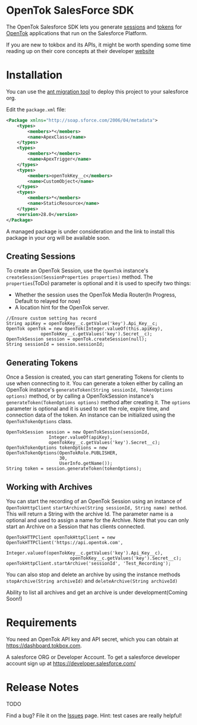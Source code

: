 # OpenTok SalesForce SDK



The OpenTok Salesforce SDK lets you generate
[sessions](http://tokbox.com/opentok/tutorials/create-session/) and
[tokens](http://tokbox.com/opentok/tutorials/create-token/) for [OpenTok](http://www.tokbox.com/)
applications that run on the Salesforce Platform. 

If you are new to tokbox and its APIs, it might be worth spending some time reading up on their core concepts at their developer [website](https://tokbox.com/developer/concepts/)


# Installation

You can use the [ant migration tool](https://developer.salesforce.com/page/Force.com_Migration_Tool) to deploy this project to your 
salesforce org.

Edit the `package.xml` file:
```package.xml
<Package xmlns="http://soap.sforce.com/2006/04/metadata">
	<types>
		<members>*</members>
		<name>ApexClass</name>
	</types>
	<types>
		<members>*</members>
		<name>ApexTrigger</name>
	</types>
	<types>
		<members>openTokKey__c</members>
		<name>CustomObject</name>
	</types>
	<types>
		<members>*</members>
		<name>StaticResource</name>
	</types>
	<version>28.0</version>
</Package>
```
A managed package is under consideration and the link to install this package in your org will be available soon. 

## Creating Sessions

To create an OpenTok Session, use the `OpenTok` instance's `createSession(SessionProperties properties)`
method. The `properties`(ToDo) parameter is optional and it is used to specify two things:

* Whether the session uses the OpenTok Media Router(In Progress, Default to relayed for now)
* A location hint for the OpenTok server.

```
//Ensure custom setting has record
String apiKey = openTokKey__c.getValue('key').Api_Key__c;
OpenTok openTok = new OpenTok(Integer.valueOf(this.apiKey),
			 openTokKey__c.getValues('key').Secret__c);
OpenTokSession session = openTok.createSession(null);
String sessionId = session.sessionId;
```

## Generating Tokens

Once a Session is created, you can start generating Tokens for clients to use when connecting to it.
You can generate a token either by calling an OpenTok instance's
`generateToken(String sessionId, TokenOptions options)` method, or by calling a OpenTokSession
instance's `generateToken(TokenOptions options)` method after creating it. The `options` parameter
is optional and it is used to set the role, expire time, and connection data of the token. An
instance can be initialized using the `OpenTokTokenOptions` class.

```
OpenTokSession session = new OpenTokSession(sessionId, 
				Integer.valueOf(apiKey), 
				openTokKey__c.getValues('key').Secret__c);
OpenTokTokenOptions tokenOptions = new OpenTokTokenOptions(OpenTokRole.PUBLISHER, 
					30, 
					UserInfo.getName());
String token = session.generateToken(tokenOptions);
```

## Working with Archives
You can start the recording of an OpenTok Session using an instance of `OpenTokHttpClient`  `startArchive(String sessionId, String name) method`. 
This will return a String with the archive Id. The parameter name is a optional and used to assign a name for the Archive. 
Note that you can only start an Archive on a Session that has clients connected.
```
OpenTokHTTPClient openTokHttpClient = new OpenTokHTTPClient('https://api.opentok.com', 
						Integer.valueof(openTokKey__c.getValues('key').Api_Key__c), 
						openTokKey__c.getValues('key').Secret__c);
openTokHttpClient.startArchive('sessionId', 'Test_Recording');
```

You can also stop and delete an archive by using the instance methods `stopArchive(String archiveId)` and `deleteArchive(String archiveId)`

Ability to list all archives and get an archive is under development(Coming Soon!)

# Requirements

You need an OpenTok API key and API secret, which you can obtain at <https://dashboard.tokbox.com>.

A salesforce ORG or Developer Account. To get a salesforce developer account sign up at https://developer.salesforce.com/

# Release Notes

TODO



Find a bug? File it on the [Issues](https://github.com/nchristopher/openTokSFDC/issues) page. Hint:
test cases are really helpful!
